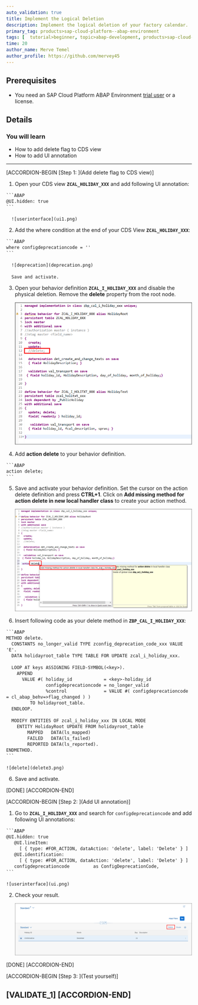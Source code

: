 ```yaml
---
auto_validation: true
title: Implement the Logical Deletion
description: Implement the logical deletion of your factory calendar.
primary_tag: products>sap-cloud-platform--abap-environment
tags: [  tutorial>beginner, topic>abap-development, products>sap-cloud-platform, tutorial>license ]
time: 20
author_name: Merve Temel
author_profile: https://github.com/mervey45
---
```

 
## Prerequisites  
- You need an SAP Cloud Platform ABAP Environment [trial user](abap-environment-trial-onboarding) or a license.


## Details
### You will learn  
- How to add delete flag to CDS view
- How to add UI annotation



---
[ACCORDION-BEGIN [Step 1: ](Add delete flag to CDS view)]

  1. Open your CDS view **`ZCAL_HOLIDAY_XXX`** and add following UI annotation:

    ```ABAP
    @UI.hidden: true
    ```

      ![userinterface](ui1.png)

  2. Add the where condition at the end of your CDS View **`ZCAL_HOLIDAY_XXX`**:

    ```ABAP
    where configdeprecationcode = ''
    ```

      ![deprecation](deprecation.png)

      Save and activate.

  3. Open your behavior definition **`ZCAL_I_HOLIDAY_XXX`** and disable the physical deletion.
     Remove the **delete** property from the root node.

      ![delete](delete.png)

  4. Add **action delete** to your behavior definition.

    ```ABAP
    action delete;
    ```

  5. Save and activate your behavior definition.
  Set the cursor on the action delete definition and press **CTRL+1**. Click on **Add missing method for action delete in new local handler class** to create your action method.

      ![delete](delete2.png)

  5. Insert following code as your delete method in **`ZBP_CAL_I_HOLIDAY_XXX`**:

    ```ABAP
    METHOD delete.
      CONSTANTS no_longer_valid TYPE zconfig_deprecation_code_xxx VALUE 'E'.
      DATA holidayroot_table TYPE TABLE FOR UPDATE zcal_i_holiday_xxx.

      LOOP AT keys ASSIGNING FIELD-SYMBOL(<key>).
        APPEND
          VALUE #( holiday_id            = <key>-holiday_id
                   configdeprecationcode = no_longer_valid
                   %control              = VALUE #( configdeprecationcode = cl_abap_behv=>flag_changed ) )
             TO holidayroot_table.
      ENDLOOP.

      MODIFY ENTITIES OF zcal_i_holiday_xxx IN LOCAL MODE
        ENTITY HolidayRoot UPDATE FROM holidayroot_table
            MAPPED   DATA(ls_mapped)
            FAILED   DATA(ls_failed)
            REPORTED DATA(ls_reported).
    ENDMETHOD.
    ```

    ![delete](delete3.png)

  6. Save and activate.

[DONE]
[ACCORDION-END]

[ACCORDION-BEGIN [Step 2: ](Add UI annotation)]
  1. Go to **`ZCAL_I_HOLIDAY_XXX`** and search for `configdeprecationcode` and add following UI annotations:

    ```ABAP
    @UI.hidden: true
       @UI.lineItem:
         [ { type: #FOR_ACTION, dataAction: 'delete', label: 'Delete' } ]
       @UI.identification:
         [ { type: #FOR_ACTION, dataAction: 'delete', label: 'Delete' } ]
       configdeprecationcode         as ConfigDeprecationCode,
    ```

    ![userinterface](ui.png)

  2.  Check your result.

      ![result](result.png)


[DONE]
[ACCORDION-END]

[ACCORDION-BEGIN [Step 3: ](Test yourself)]

[VALIDATE_1]
[ACCORDION-END]
---
